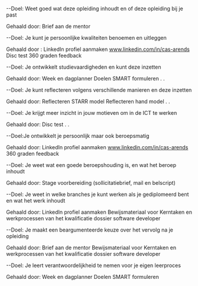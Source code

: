 --Doel: Weet goed wat deze opleiding inhoudt en of deze opleiding bij je past

Gehaald door: 
Brief aan de mentor



--Doel: Je kunt je persoonlijke kwaliteiten benoemen en uitleggen

Gehaald door : 
LinkedIn profiel aanmaken www.linkedin.com/in/cas-arends
Disc test
360 graden feedback



--Doel: Je ontwikkelt studievaardigheden en kunt deze inzetten

Gehaald door:
Week en dagplanner
Doelen SMART formuleren
.
.

--Doel: Je kunt reflecteren volgens verschillende manieren en deze inzetten

Gehaald door:
Reflecteren STARR model
Reflecteren hand model
.
.

--Doel: Je krijgt meer inzicht in jouw motieven om in de ICT te werken

Gehaald door:
Disc test
.
.

--Doel:Je ontwikkelt je persoonlijk maar ook beroepsmatig

Gehaald door:
LinkedIn profiel aanmaken www.linkedin.com/in/cas-arends
360 graden feedback



--Doel: Je weet wat een goede beroepshouding is, en wat het beroep inhoudt

Gehaald door:
Stage voorbereiding (sollicitatiebrief, mail en belscript)



--Doel: Je weet in welke branches je kunt werken als je gediplomeerd bent en wat het werk inhoudt

Gehaald door:
LinkedIn profiel aanmaken
Bewijsmateriaal voor Kerntaken en werkprocessen van het kwalificatie dossier software developer




--Doel: Je maakt een beargumenteerde keuze over het vervolg na je opleiding

Gehaald door:
Brief aan de mentor
Bewijsmateriaal voor Kerntaken en werkprocessen van het kwalificatie dossier software developer




--Doel: Je leert verantwoordelijkheid te nemen voor je eigen leerproces

Gehaald door:
Week en dagplanner
Doelen SMART formuleren
